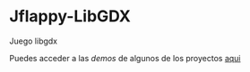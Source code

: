 Jflappy-LibGDX
==============
Juego libgdx

Puedes acceder a las _demos_ de algunos de los proyectos [aqui](https://github.com/jramos92/Jflappy-LibGDX/releases/download/v1.0/Jflappy.jar)
